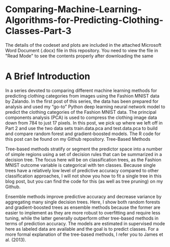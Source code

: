 # Comparing-Machine-Learning-Algorithms-for-Predicting-Clothing-Classes-Part-3

The details of the codeset and plots are included in the attached Microsoft Word Document (.docx) file in this repository. 
You need to view the file in "Read Mode" to see the contents properly after downloading the same

A Brief Introduction
=====================

In a series devoted to comparing different machine learning methods for predicting clothing categories from images using the Fashion MNIST data by Zalando. In the first post of this series, the data has been prepared for analysis and used my “go-to” Python deep learning neural network model to predict the clothing categories of the Fashion MNIST data. The principal components analysis (PCA) is used to compress the clothing image data down from 784 to just 17 pixels. In this post, we pick up where we left off in Part 2 and use the two data sets train.data.pca and test.data.pca to build and compare random forest and gradient-boosted models. The R code for this post can be found on my Github repository.
Tree-Based Methods

Tree-based methods stratify or segment the predictor space into a number of simple regions using a set of decision rules that can be summarized in a decision tree. The focus here will be on classification trees, as the Fashion MNIST outcome variable is categorical with ten classes. Because single trees have a relatively low level of predictive accuracy compared to other classification approaches, I will not show you how to fit a single tree in this blog post, but you can find the code for this (as well as tree pruning) on my Github.

Ensemble methods improve predictive accuracy and decrease variance by aggregating many single decision trees. Here, I show both random forests and gradient-boosted trees as ensemble methods because the former are easier to implement as they are more robust to overfitting and require less tuning, while the latter generally outperform other tree-based methods in terms of prediction accuracy. The models are estimated in supervised mode here as labeled data are available and the goal is to predict classes. For a more formal explanation of the tree-based methods, I refer you to James et al. (2013).
